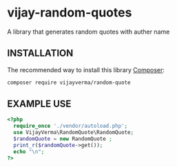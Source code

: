 # vijay-random-quotes

A library that generates random quotes with auther name

## INSTALLATION

The recommended way to install this library [Composer](http://getcomposer.org):

```sh
composer require vijayverma/random-quote

```
## EXAMPLE USE

```php
<?php
  require_once './vendor/autoload.php';
  use VijayVerma\RandomQuote\RandomQuote;
  $randomQuote = new RandomQuote ;
  print_r($randomQuote->get());
  echo "\n";
?>